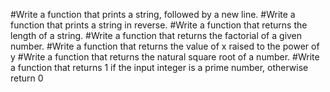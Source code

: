 #Write a function that prints a string, followed by a new line.
#Write a function that prints a string in reverse.
#Write a function that returns the length of a string.
#Write a function that returns the factorial of a given number.
#Write a function that returns the value of x raised to the power of y
#Write a function that returns the natural square root of a number.
#Write a function that returns 1 if the input integer is a prime number, otherwise return 0
#
#
